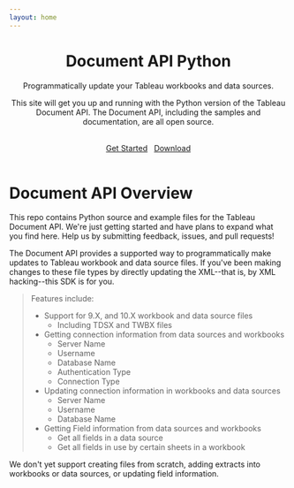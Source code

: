 ```yaml
---
layout: home
---
```

<header class="jumbotron hero-spacer text-center">
    <h1>Document API Python</h1>
    <p>Programmatically update your Tableau workbooks and data sources.</p>
    <p>This site will get you up and running with the Python version of the Tableau Document API. The Document API, including the  samples and documentation, are all open source.</p>
    <br />
    <a class="btn btn-primary btn-lg" href="{{ site.baseurl }}/docs" role="button">Get Started</a>&nbsp;&nbsp;
    <a class="btn btn-primary btn-lg" href="https://github.com/tableau/document-api-python/archive/v0.4.0.zip" role="button">Download</a>
</header>

# Document API Overview
This repo contains Python source and example files for the Tableau Document API. We're just getting started and have plans to expand what you find here. Help us by submitting feedback, issues, and pull requests!


The Document API provides a supported way to programmatically make updates to Tableau workbook and data source files. If you've been making changes to these file types by directly updating the XML--that is, by XML hacking--this SDK is for you.


>Features include:
>
>- Support for 9.X, and 10.X workbook and data source files
>    - Including TDSX and TWBX files
>- Getting connection information from data sources and workbooks
>    - Server Name
>    - Username
>    - Database Name
>    - Authentication Type
>    - Connection Type
>- Updating connection information in workbooks and data sources
>    - Server Name
>    - Username
>    - Database Name
>- Getting Field information from data sources and workbooks
>    - Get all fields in a data source
>    - Get all fields in use by certain sheets in a workbook

We don't yet support creating files from scratch, adding extracts into workbooks or data sources, or updating field information.
